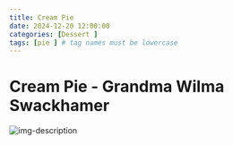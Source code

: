 ```yaml
---
title: Cream Pie
date: 2024-12-20 12:00:00
categories: [Dessert ] 
tags: [pie ] # tag names must be lowercase
---
```


# Cream Pie - Grandma Wilma Swackhamer 

![img-description](https://pbs.twimg.com/media/GfRNU7eWgAA-xan?format=jpg&name=large)